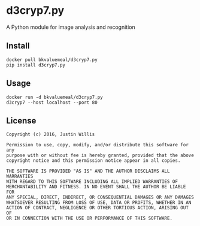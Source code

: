 d3cryp7.py
==========

A Python module for image analysis and recognition

Install
-------

	docker pull bkvaluemeal/d3cryp7.py
	pip install d3cryp7.py

Usage
-----

	docker run -d bkvaluemeal/d3cryp7.py
	d3cryp7 --host localhost --port 80

License
-------

	Copyright (c) 2016, Justin Willis

	Permission to use, copy, modify, and/or distribute this software for any
	purpose with or without fee is hereby granted, provided that the above
	copyright notice and this permission notice appear in all copies.

	THE SOFTWARE IS PROVIDED "AS IS" AND THE AUTHOR DISCLAIMS ALL WARRANTIES
	WITH REGARD TO THIS SOFTWARE INCLUDING ALL IMPLIED WARRANTIES OF
	MERCHANTABILITY AND FITNESS. IN NO EVENT SHALL THE AUTHOR BE LIABLE FOR
	ANY SPECIAL, DIRECT, INDIRECT, OR CONSEQUENTIAL DAMAGES OR ANY DAMAGES
	WHATSOEVER RESULTING FROM LOSS OF USE, DATA OR PROFITS, WHETHER IN AN
	ACTION OF CONTRACT, NEGLIGENCE OR OTHER TORTIOUS ACTION, ARISING OUT OF
	OR IN CONNECTION WITH THE USE OR PERFORMANCE OF THIS SOFTWARE.
